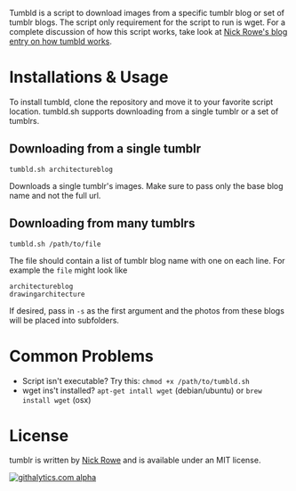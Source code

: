 Tumbld is a script to download images from a specific tumblr blog or set of tumblr blogs.  The script only requirement for the script to run is wget.  For a complete discussion of how this script works, take look at [Nick Rowe's blog entry on how tumbld works](http://blog.dcxn.com/2011/11/06/wget-all-recent-images-from-a-tumblr).

# Installations & Usage

To install tumbld, clone the repository and move it to your favorite script location.  tumbld.sh supports downloading from a single tumblr or a set of tumblrs.

## Downloading from a single tumblr

    tumbld.sh architectureblog
  
Downloads a single tumblr's images.  Make sure to pass only the base blog name and not the full url.

## Downloading from many tumblrs
    
    tumbld.sh /path/to/file
    
The file should contain a list of tumblr blog name with one on each line.  For example the `file` might look like

    architectureblog
    drawingarchitecture

If desired, pass in `-s` as the first argument and the photos from these blogs will be placed into subfolders.
    
# Common Problems

- Script isn't executable? Try this: `chmod +x /path/to/tumbld.sh`
- wget ins't installed? `apt-get intall wget` (debian/ubuntu) or `brew install wget` (osx)

# License

tumblr is written by [Nick Rowe](http://dcxn.com) and is available under an MIT license.

[![githalytics.com alpha](https://cruel-carlota.pagodabox.com/33892d7fb7e63cecbc426978a26aada9 "githalytics.com")](http://githalytics.com/nixterrimus/tumbld)
